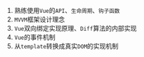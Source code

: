 
1. 熟练使用`Vue`的`API`、`生命周期`、`钩子函数`
2. `MVVM`框架设计理念
3. `Vue`双向绑定实现原理、`Diff`算法的内部实现
4. `Vue`的事件机制
5. 从`template`转换成真实`DOM`的实现机制